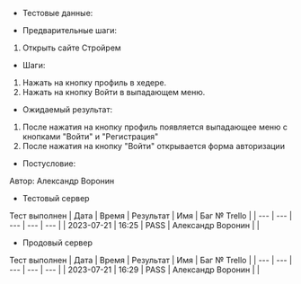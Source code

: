 * Тестовые данные:


* Предварительные шаги:
1. Открыть сайте Стройрем

* Шаги:
1. Нажать на кнопку профиль в хедере.
2. Нажать на кнопку Войти в выпадающем меню.

* Ожидаемый результат:
1. После нажатия на кнопку профиль появляется выпадающее меню с кнопками "Войти" и "Регистрация"
2. После нажатия на кнопку "Войти" открывается форма авторизации


* Постусловие:

Автор: Александр Воронин

* Тестовый сервер 

Тест выполнен
| Дата | Время | Результат | Имя | Баг № Trello |
| --- | --- | --- | --- | --- |
| 2023-07-21 | 16:25 | PASS | Александр Воронин |  | 

* Продовый сервер

Тест выполнен
| Дата | Время | Результат | Имя | Баг № Trello |
| --- | --- | --- | --- | --- |
| 2023-07-21 | 16:29 | PASS | Александр Воронин |  | 
